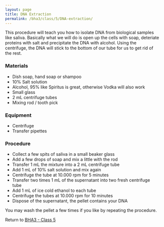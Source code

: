 ```yaml
---
layout: page
title: DNA Extraction
permalink: /bha3/class/5/DNA-extraction/
---
```


This procedure will teach you how to isolate DNA from biological samples like saliva. Basically what we will do is open up the cells with soap, deteriate proteins with salt and precipitate the DNA with alcohol. Using the centrifuge, the DNA will stick to the bottom of our tube for us to get rid of the rest.

### Materials
- Dish soap, hand soap or shampoo
- 10% Salt solution
- Alcohol, 95% like Spiritus is great, otherwise Vodka will also work
- Small glass
- 2 mL centrifuge tubes
- Mixing rod / tooth pick

### Equipment
- Centrifuge
- Transfer pipettes

### Procedure

- Collect a few spits of saliva in a small beaker glass
- Add a few drops of soap and mix a little with the rod
- Transfer 1 mL the mixture into a 2 mL centrifuge tube
- Add 1 mL of 10% salt solution and mix again
- Centrifuge the tube at 10.000 rpm for 5 minutes
- Transfer two times 1 mL of the supernatant into two fresh centrifuge tube
- Add 1 mL of ice cold ethanol to each tube
- Centrifuge the tubes at 10.000 rpm for 10 minutes
- Dispose of the supernatant, the pellet contains your DNA

You may wash the pellet a few times if you like by repeating the procedure.

Return to [BHA3 - Class 5](/bha2/class/5)